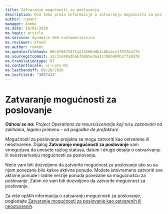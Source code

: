 ```yaml
---
title: Zatvaranje mogućnosti za poslovanje
description: Ova tema pruža informacije o zatvaranju mogućnosti za poslovanje projekta.
author: rumant
manager: Annbe
ms.date: 10/01/2020
ms.topic: article
ms.service: dynamics-365-customerservice
ms.reviewer: kfend
ms.author: rumant
ms.openlocfilehash: 06c6f06754714af3260ddb1c86aacc2f937ba77d
ms.sourcegitcommit: a2c3cd49a3b667b8b5edaa31788b4b9b1f728d78
ms.translationtype: HT
ms.contentlocale: sr-Latn-RS
ms.lasthandoff: 09/28/2020
ms.locfileid: "3897423"
---
```

# <a name="close-an-opportunity"></a>Zatvaranje mogućnosti za poslovanje

_**Odnosi se na:** Project Operations za resurs/scenarije koji nisu zasnovani na zalihama, laganu primenu – od pogodbe do profakture_

Mogućnosti za poslovanje projekta se mogu zatvoriti kao ostvarene ili neostvarene. Dijalog **Zatvaranje mogućnosti za poslovanje** vam omogućava da unesete razlog statusa, datum i druge detalje o ostvarivanju ili neostvarivanju mogućnosti za poslovanje.

Neće vam biti dozvoljeno da zatvorite mogućnost za poslovanje ako su sa njom povezane bilo kakve aktivne ponude. Možete istovremeno zatvoriti sve aktivne ponude i radne verzije ponuda povezane sa mogućnošću za poslovanje. Zatim će vam biti dozvoljeno da zatvorite mogućnost za poslovanje.

Za više opštih informacija o zatvaranju mogućnosti za poslovanje, pogledajte [Zatvaranje mogućnosti za poslovanje kao ostvarenih ili neostvarenih](https://docs.microsoft.com/dynamics365/sales-enterprise/close-opportunity-won-lost-sales).
